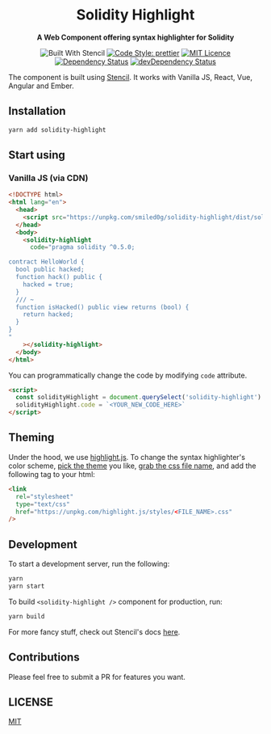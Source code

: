 <div align="center">
  <h1>
    Solidity Highlight
  </h1>

  <p>
    <strong>A Web Component offering syntax highlighter for Solidity</strong>

![Built With Stencil](https://img.shields.io/badge/-Built%20With%20Stencil-16161d.svg?logo=data%3Aimage%2Fsvg%2Bxml%3Bbase64%2CPD94bWwgdmVyc2lvbj0iMS4wIiBlbmNvZGluZz0idXRmLTgiPz4KPCEtLSBHZW5lcmF0b3I6IEFkb2JlIElsbHVzdHJhdG9yIDE5LjIuMSwgU1ZHIEV4cG9ydCBQbHVnLUluIC4gU1ZHIFZlcnNpb246IDYuMDAgQnVpbGQgMCkgIC0tPgo8c3ZnIHZlcnNpb249IjEuMSIgaWQ9IkxheWVyXzEiIHhtbG5zPSJodHRwOi8vd3d3LnczLm9yZy8yMDAwL3N2ZyIgeG1sbnM6eGxpbms9Imh0dHA6Ly93d3cudzMub3JnLzE5OTkveGxpbmsiIHg9IjBweCIgeT0iMHB4IgoJIHZpZXdCb3g9IjAgMCA1MTIgNTEyIiBzdHlsZT0iZW5hYmxlLWJhY2tncm91bmQ6bmV3IDAgMCA1MTIgNTEyOyIgeG1sOnNwYWNlPSJwcmVzZXJ2ZSI%2BCjxzdHlsZSB0eXBlPSJ0ZXh0L2NzcyI%2BCgkuc3Qwe2ZpbGw6I0ZGRkZGRjt9Cjwvc3R5bGU%2BCjxwYXRoIGNsYXNzPSJzdDAiIGQ9Ik00MjQuNywzNzMuOWMwLDM3LjYtNTUuMSw2OC42LTkyLjcsNjguNkgxODAuNGMtMzcuOSwwLTkyLjctMzAuNy05Mi43LTY4LjZ2LTMuNmgzMzYuOVYzNzMuOXoiLz4KPHBhdGggY2xhc3M9InN0MCIgZD0iTTQyNC43LDI5Mi4xSDE4MC40Yy0zNy42LDAtOTIuNy0zMS05Mi43LTY4LjZ2LTMuNkgzMzJjMzcuNiwwLDkyLjcsMzEsOTIuNyw2OC42VjI5Mi4xeiIvPgo8cGF0aCBjbGFzcz0ic3QwIiBkPSJNNDI0LjcsMTQxLjdIODcuN3YtMy42YzAtMzcuNiw1NC44LTY4LjYsOTIuNy02OC42SDMzMmMzNy45LDAsOTIuNywzMC43LDkyLjcsNjguNlYxNDEuN3oiLz4KPC9zdmc%2BCg%3D%3D&colorA=16161d&style=flat-square)
[![Code Style: prettier](https://img.shields.io/badge/code_style-prettier-ff69b4.svg?style=flat-square)](https://github.com/prettier/prettier)
[![MIT Licence](https://badges.frapsoft.com/os/mit/mit.svg?v=103)](https://opensource.org/licenses/mit-license.php)
[![Dependency Status](https://david-dm.org/smiled0g/solidity-highlight.svg)](https://david-dm.org/smiled0g/solidity-highlight)
[![devDependency Status](https://david-dm.org/smiled0g/solidity-highlight/dev-status.svg)](https://david-dm.org/smiled0g/solidity-highlight/dev-status)

  </p>
</div>

The component is built using [Stencil](https://stenciljs.com). It works with Vanilla JS, React, Vue, Angular and Ember.

## Installation

```sh
yarn add solidity-highlight
```

## Start using <solidity-highlight />

### Vanilla JS (via CDN)

```html
<!DOCTYPE html>
<html lang="en">
  <head>
    <script src="https://unpkg.com/smiled0g/solidity-highlight/dist/solidity-highlight.js"></script>
  </head>
  <body>
    <solidity-highlight
      code="pragma solidity ^0.5.0;

contract HelloWorld {
  bool public hacked;
  function hack() public {
    hacked = true;
  }
  /// ~
  function isHacked() public view returns (bool) {
    return hacked;
  }
}
"
    ></solidity-highlight>
  </body>
</html>
```

You can programmatically change the code by modifying `code` attribute.

```html
<script>
  const solidityHighlight = document.querySelect('solidity-highlight')
  solidityHighlight.code = `<YOUR_NEW_CODE_HERE>`
</script>
```

## Theming

Under the hood, we use [highlight.js](https://highlightjs.org). To change the syntax highlighter's color scheme, [pick the theme](https://highlightjs.org/static/demo/) you like, [grab the css file name](https://github.com/highlightjs/highlight.js/tree/master/src/styles), and add the following tag to your html:

```html
<link
  rel="stylesheet"
  type="text/css"
  href="https://unpkg.com/highlight.js/styles/<FILE_NAME>.css"
/>
```

## Development

To start a development server, run the following:

```sh
yarn
yarn start
```

To build `<solidity-highlight />` component for production, run:

```sh
yarn build
```

For more fancy stuff, check out Stencil's docs [here](https://stenciljs.com/docs/my-first-component).

## Contributions

Please feel free to submit a PR for features you want.

## LICENSE

[MIT](LICENSE)
